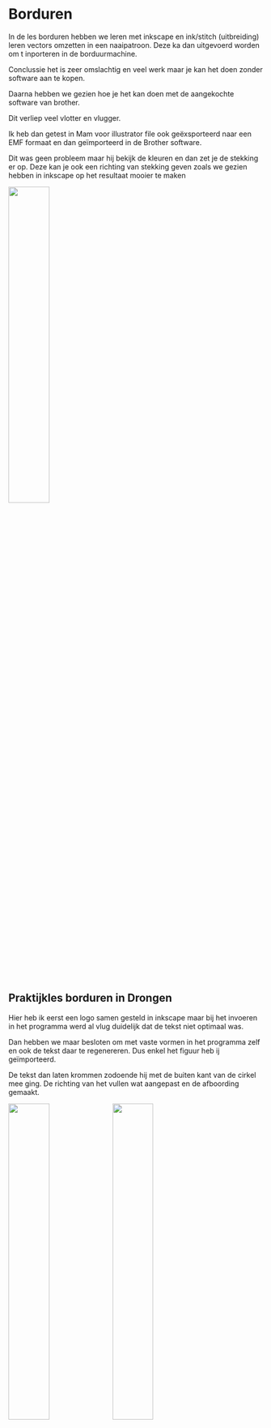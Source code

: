 # Borduren

In de les borduren hebben we leren met inkscape en ink/stitch (uitbreiding) leren vectors omzetten in een naaipatroon. Deze ka dan uitgevoerd worden om t inporteren in de borduurmachine.

Conclussie het is zeer omslachtig en veel werk maar je kan het doen zonder software aan te kopen.

Daarna hebben we gezien hoe je het kan doen met de aangekochte software van brother.

Dit verliep veel vlotter en vlugger.

Ik heb dan getest in Mam voor illustrator file ook geëxsporteerd naar een EMF formaat en dan geïmporteerd in de Brother software.

Dit was geen probleem maar hij bekijk de kleuren en dan zet je de stekking er op. Deze kan je ook een richting van stekking geven zoals we gezien hebben in inkscape op het resultaat mooier te maken

<img src="{{site.baseurl }}/assets/Madinasports.jpg" width="40%">

## Praktijkles borduren in Drongen

Hier heb ik eerst een logo samen gesteld in inkscape maar bij het invoeren in het programma werd al vlug duidelijk dat de tekst niet optimaal was.

Dan hebben we maar besloten om met vaste vormen in het programma zelf en ook de tekst daar te regenereren. Dus enkel het figuur heb ij geïmporteerd.

De tekst dan laten krommen zodoende hij met de buiten kant van de cirkel mee ging. De richting van het vullen wat aangepast en de afboording gemaakt.

<img src="{{site.baseurl }}/assets/patch.jpg" width="40%">


<img src="{{site.baseurl }}/assets/borduur6.jpg" width="40%">
